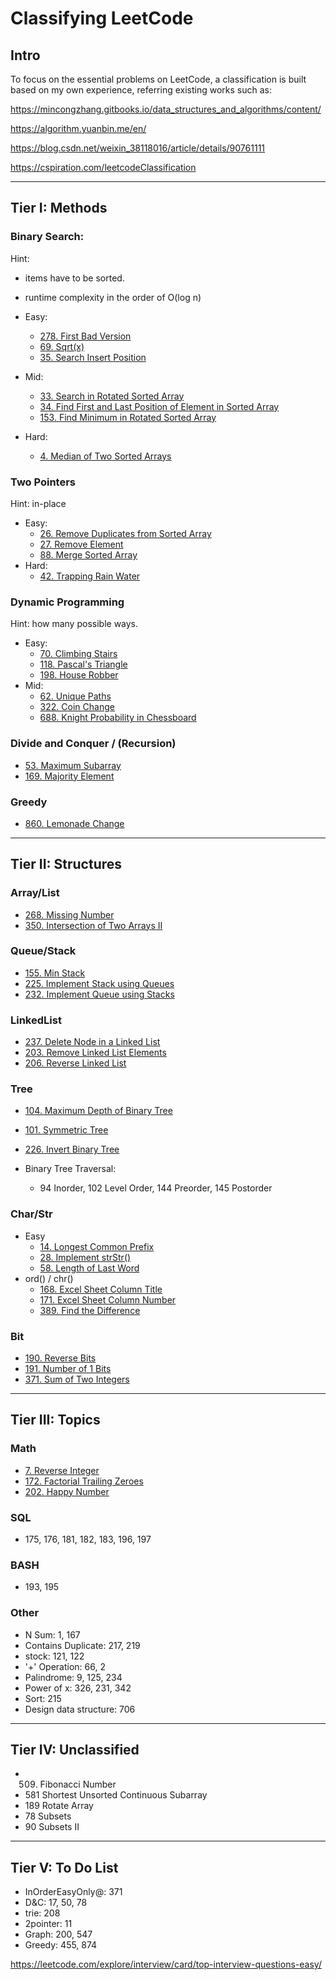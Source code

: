 # Classifying LeetCode

## Intro
To focus on the essential problems on LeetCode,
a classification is built based on my own experience,
referring existing works such as:

https://mincongzhang.gitbooks.io/data_structures_and_algorithms/content/

https://algorithm.yuanbin.me/en/

https://blog.csdn.net/weixin_38118016/article/details/90761111

https://cspiration.com/leetcodeClassification

---
## Tier I: Methods

### Binary Search:
Hint:
* items have to be sorted.
* runtime complexity in the order of O(log n)

* Easy:
  * [278.	First Bad Version](https://leetcode.com/problems/first-bad-version)
  * [69. Sqrt(x)](https://leetcode.com/problems/sqrtx)
  * [35. Search Insert Position](https://leetcode.com/problems/search-insert-position)
* Mid:
  * [33. Search in Rotated Sorted Array](https://leetcode.com/problems/search-in-rotated-sorted-array)
  * [34. Find First and Last Position of Element in Sorted Array](https://leetcode.com/problems/find-first-and-last-position-of-element-in-sorted-array)  
  * [153. Find Minimum in Rotated Sorted Array](https://leetcode.com/problems/find-minimum-in-rotated-sorted-array)
* Hard:
  * [4. Median of Two Sorted Arrays](https://leetcode.com/problems/median-of-two-sorted-arrays)
  <!--
  367. Valid Perfect Square
  * Mid:
   -->

### Two Pointers
Hint: in-place
* Easy:
  * [26. Remove Duplicates from Sorted Array](https://leetcode.com/problems/remove-duplicates-from-sorted-array)
  * [27. Remove Element](https://leetcode.com/problems/remove-element)
  * [88. Merge Sorted Array](https://leetcode.com/problems/merge-sorted-array)
* Hard:
  * [42. Trapping Rain Water](https://leetcode.com/problems/trapping-rain-water)

<!-- * [283.	Move Zeroes]
[443. String Compression]
* Mid:


Sliding Window:
* Mid:
  * 209. Minimum Size Subarray Sum
  * 3\.	Longest Substring Without Repeating Characters 
  -->

### Dynamic Programming
Hint: how many possible ways.
* Easy:
  * [70. Climbing Stairs](https://leetcode.com/problems/climbing-stairs)  
  * [118.	Pascal's Triangle](https://leetcode.com/problems/pascals-triangle)
  * [198.	House Robber](https://leetcode.com/problems/house-robber)
* Mid:
  * [62. Unique Paths](https://leetcode.com/problems/unique-paths)
  * [322. Coin Change](https://leetcode.com/problems/coin-change)
  * [688. Knight Probability in Chessboard](https://leetcode.com/problems/knight-probability-in-chessboard)
<!-- 204. Count Primes -->
<!-- 119 Pascal's Triangle II-->
<!-- 674. Longest Continuous Increasing Subsequence -->
<!--


-->

### Divide and Conquer / (Recursion)
* [53.	Maximum Subarray](https://leetcode.com/problems/maximum-subarray)
* [169.	Majority Element](https://leetcode.com/problems/majority-element)

### Greedy
* [860. Lemonade Change](https://leetcode.com/problems/lemonade-change)

---
## Tier II: Structures

### Array/List
* [268.	Missing Number](https://leetcode.com/problems/missing-number)
* [350.	Intersection of Two Arrays II](https://leetcode.com/problems/intersection-of-two-arrays-ii)
<!-- 136	Single Number
349. Intersection of Two Arrays
448	Find All Numbers Disappeared in an Array -->

### Queue/Stack
* [155.	Min Stack](https://leetcode.com/problems/min-stack)
* [225.	Implement Stack using Queues](https://leetcode.com/problems/implement-stack-using-queues)
* [232.	Implement Queue using Stacks](https://leetcode.com/problems/implement-queue-using-stacks)

### LinkedList
* [237.	Delete Node in a Linked List](https://leetcode.com/problems/delete-node-in-a-linked-list)
* [203.	Remove Linked List Elements](https://leetcode.com/problems/remove-linked-list-elements)
* [206.	Reverse Linked List](https://leetcode.com/problems/reverse-linked-list)

<!-- * [21.	Merge Two Sorted Lists](https://leetcode.com/problems/merge-two-sorted-lists)
* [141.	Linked List Cycle](https://leetcode.com/problems/linked-list-cycle)
* [160.	Intersection of Two Linked Lists](https://leetcode.com/problems/intersection-of-two-linked-lists) -->

<!--
83 Remove Duplicates from Sorted List -->

<!--
* Mid:
  * 19.	Remove Nth Node From End of List
  * 24.	Swap Nodes in Pairs
  * 328.	Odd Even Linked List -->

### Tree
* [104.	Maximum Depth of Binary Tree](https://leetcode.com/problems/maximum-depth-of-binary-tree)
* [101.	Symmetric Tree](https://leetcode.com/problems/symmetric-tree)
* [226.	Invert Binary Tree](https://leetcode.com/problems/invert-binary-tree)

* Binary Tree Traversal:
  * 94 Inorder, 102 Level Order, 144 Preorder, 145 Postorder

<!--
*257. Binary Tree Paths*
111	Minimum Depth of Binary Tree    
112	Path Sum  
100 Same Tree
107	Binary Tree Level Order Traversal II
110	Balanced Binary Tree   
* 543.	Diameter of Binary Tree
* 617.	Merge Two Binary Trees

* BST:
  * 235. Lowest Common Ancestor of a Binary Search Tree
  * 108.	Convert Sorted Array to Binary Search Tree
  * 538.	Convert BST to Greater Tree -->

### Char/Str
* Easy
  * [14.	Longest Common Prefix](https://leetcode.com/problems/longest-common-prefix)
  * [28.	Implement strStr()](https://leetcode.com/problems/implement-strstr)
  * [58.	Length of Last Word](https://leetcode.com/problems/length-of-last-word)
* ord() / chr()
  * [168.	Excel Sheet Column Title](https://leetcode.com/problems/excel-sheet-column-title)
  * [171.	Excel Sheet Column Number](https://leetcode.com/problems/excel-sheet-column-number)
  * [389.	Find the Difference](https://leetcode.com/problems/find-the-difference)  

<!--
205. Isomorphic Strings
* 344.	Reverse String
* 383.	Ransom Note
* 387.	First Unique Character in a String
* 771.	Jewels and Stones
20	Valid Parentheses
242	Valid Anagram
290. Word Pattern
299. Bulls and Cows
345. Reverse Vowels of a String
Mid:
49. Group Anagrams
166. Fraction to Recurring Decimal
  -->

### Bit
* [190.	Reverse Bits](https://leetcode.com/problems/reverse-bits)
* [191.	Number of 1 Bits](https://leetcode.com/problems/number-of-1-bits)
* [371. Sum of Two Integers](https://leetcode.com/problems/sum-of-two-integers)
---

## Tier III: Topics

### Math
* [7.	Reverse Integer](https://leetcode.com/problems/reverse-integer)
* [172.	Factorial Trailing Zeroes](https://leetcode.com/problems/factorial-trailing-zeroes)
* [202.	Happy Number](https://leetcode.com/problems/happy-number)
<!--
412.	Fizz Buzz
258. Add Digits
263. Ugly Number
292. Nim Game
Mid:
592. Fraction Addition and Subtraction
-->

### SQL
* 175, 176, 181, 182, 183, 196, 197

### BASH
* 193, 195

### Other
* N Sum: 1, 167
* Contains Duplicate: 217, 219
* stock: 121, 122
* '+' Operation: 66, 2
* Palindrome: 9, 125, 234
* Power of x: 326, 231, 342
* Sort: 215
* Design data structure: 706
---

## Tier IV: Unclassified
* 509. Fibonacci Number
* 581	Shortest Unsorted Continuous Subarray
* 189	Rotate Array
* 78	Subsets    
* 90	Subsets II  


---
## Tier V: To Do List
* InOrderEasyOnly@: 371
* D&C: 17, 50, 78
* trie: 208
* 2pointer: 11
* Graph: 200, 547
* Greedy: 455, 874

https://leetcode.com/explore/interview/card/top-interview-questions-easy/
